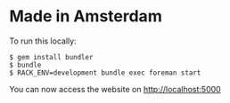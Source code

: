 # Made in Amsterdam

To run this locally:
```
$ gem install bundler
$ bundle
$ RACK_ENV=development bundle exec foreman start
```
You can now access the website on [http://localhost:5000](http://localhost:5000)